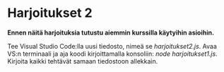 # Harjoitukset 2

**Ennen näitä harjoituksia tutustu aiemmin kurssilla käytyihin asioihin.**

Tee Visual Studio Code:lla uusi tiedosto, nimeä se *harjoitukset2.js*. Avaa VS:n terminaali ja aja koodi kirjoittamalla konsoliin: *node harjoitukset1.js*. Kirjoita kaikki tehtävät samaan tiedostoon allekkain.